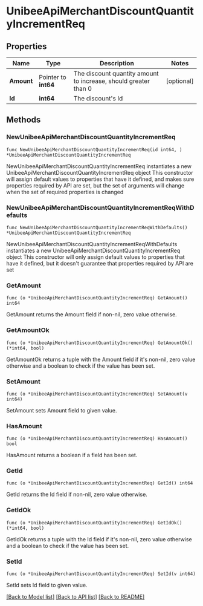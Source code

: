 # UnibeeApiMerchantDiscountQuantityIncrementReq

## Properties

Name | Type | Description | Notes
------------ | ------------- | ------------- | -------------
**Amount** | Pointer to **int64** | The discount quantity amount to increase, should greater than 0 | [optional] 
**Id** | **int64** | The discount&#39;s Id | 

## Methods

### NewUnibeeApiMerchantDiscountQuantityIncrementReq

`func NewUnibeeApiMerchantDiscountQuantityIncrementReq(id int64, ) *UnibeeApiMerchantDiscountQuantityIncrementReq`

NewUnibeeApiMerchantDiscountQuantityIncrementReq instantiates a new UnibeeApiMerchantDiscountQuantityIncrementReq object
This constructor will assign default values to properties that have it defined,
and makes sure properties required by API are set, but the set of arguments
will change when the set of required properties is changed

### NewUnibeeApiMerchantDiscountQuantityIncrementReqWithDefaults

`func NewUnibeeApiMerchantDiscountQuantityIncrementReqWithDefaults() *UnibeeApiMerchantDiscountQuantityIncrementReq`

NewUnibeeApiMerchantDiscountQuantityIncrementReqWithDefaults instantiates a new UnibeeApiMerchantDiscountQuantityIncrementReq object
This constructor will only assign default values to properties that have it defined,
but it doesn't guarantee that properties required by API are set

### GetAmount

`func (o *UnibeeApiMerchantDiscountQuantityIncrementReq) GetAmount() int64`

GetAmount returns the Amount field if non-nil, zero value otherwise.

### GetAmountOk

`func (o *UnibeeApiMerchantDiscountQuantityIncrementReq) GetAmountOk() (*int64, bool)`

GetAmountOk returns a tuple with the Amount field if it's non-nil, zero value otherwise
and a boolean to check if the value has been set.

### SetAmount

`func (o *UnibeeApiMerchantDiscountQuantityIncrementReq) SetAmount(v int64)`

SetAmount sets Amount field to given value.

### HasAmount

`func (o *UnibeeApiMerchantDiscountQuantityIncrementReq) HasAmount() bool`

HasAmount returns a boolean if a field has been set.

### GetId

`func (o *UnibeeApiMerchantDiscountQuantityIncrementReq) GetId() int64`

GetId returns the Id field if non-nil, zero value otherwise.

### GetIdOk

`func (o *UnibeeApiMerchantDiscountQuantityIncrementReq) GetIdOk() (*int64, bool)`

GetIdOk returns a tuple with the Id field if it's non-nil, zero value otherwise
and a boolean to check if the value has been set.

### SetId

`func (o *UnibeeApiMerchantDiscountQuantityIncrementReq) SetId(v int64)`

SetId sets Id field to given value.



[[Back to Model list]](../README.md#documentation-for-models) [[Back to API list]](../README.md#documentation-for-api-endpoints) [[Back to README]](../README.md)


